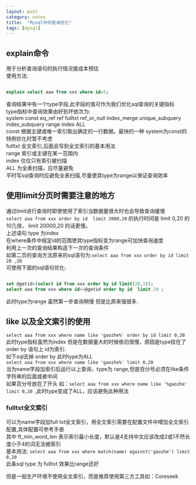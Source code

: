 ```yaml
---
layout: post
category: notes
title:  "Mysql中的查询优化"
tags: [mysql]
---
```

## explain命令

用于分析查询语句的执行情况接成本预估  
使用方法:  
<!-- more -->
~~~ sql

explain select aaa from xxx where id=5;

~~~

查询结果中有一个type字段,此字段的值可作为我们优化sql查询的关键指标  
type指标中查询效果由好到坏依次为:  
system const eq_ref ref fulltxt ref_or_null index_merge unique_subquery index_subquery range index ALL  
const 根据主键或唯一索引取出确定的一行数据。最快的一种 system为const的特例优化时暂不考虑  
fulltxt 全文索引,后面会写到全文索引的基本用法  
range 索引或主键在某一范围内  
index 仅仅只有索引被扫描  
ALL 为全表扫描，应尽量避免  
平时写sql查询时应避免全表扫描,尽量使其type为range以保证查询效率

## 使用limit分页时需要注意的地方

通过limit进行查询时即使使用了索引当数据量很大时也会导致查询缓慢  
`select aaa from xxx order by id  limit 2000,20` 的执行时间是 limit 0,20 的10几倍， limit 20000,20 的话更慢。  
上述语句 type 为index  
在where条件中规定id的范围使其type指标变为range可加快查询速度  
利用上一次的查询结果构造下一次的查询条件  
如第二页的查询方法原来的sql语句为:`select aaa from xxx order by id limit 20 ,20`  
可使用下面的sql语句优化:

~~~ sql

set @getid=(select id from xxx order by id limit(20,1));
select aaa from xxx where id>=@getid order by id  limit 20 ;

~~~

此时type为range 虽然第一步查询稍慢 但是比原来强很多.

## like 以及全文索引的使用

`select aaa from xxx where name like 'gaozhe%' order by id limit 0,20`  
此时type指标虽然为index 但是在数据量大的时候依旧很慢，原因是type挂在了 order by 语句上 id为索引.  
如下sql去掉 order by 此时type为ALL  
`select aaa from xxx where name like 'gaozhe%' limit 0,20`  
当为name字段加索引后运行以上查询，type为 range,但是百分号必须在like条件字符串的后面或者中间  
如果百分号放在了开头 如：`select aaa from xxx where name like '%gaozhe' limit 0,20 `,此时type变成了ALL，应该避免此种用法  

### fulltxt全文索引

可以为name字段加full txt全文索引，用全文索引需要在配置文件中增加全文索引配置,具体配置可参考手册    
其中 ft_min_word_len 表示索引最小长度，默认是4支持中文应该改成2或1不然长度小于4的词无法被索引  
基本用法: `select aaa from xxx where match(name) against('gaozhe') limit 0,20`  
此条sql type 为 fulltxt 效果比range还好  

但是一般生产环境不使用全文索引，而是推荐使用第三方工具如：Coreseek  
